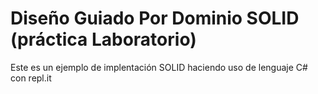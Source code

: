 # Diseño Guiado Por Dominio SOLID (práctica Laboratorio)

Este es un ejemplo de implentación SOLID haciendo uso de lenguaje C# con repl.it